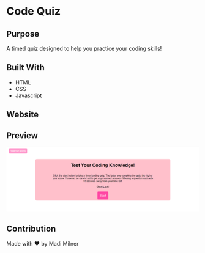 # Code Quiz

## Purpose
A timed quiz designed to help you practice your coding skills!

## Built With
* HTML
* CSS
* Javascript

## Website



## Preview

![Website Preview](/assets/images/preview.png)

## Contribution
Made with ❤️ by Madi Milner
